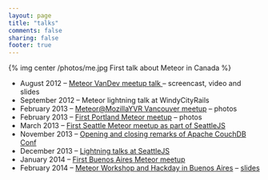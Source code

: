 ```yaml
---
layout: page
title: "talks"
comments: false
sharing: false
footer: true
---
```

{% img center /photos/me.jpg First talk about Meteor in Canada %}

* August 2012 – [Meteor VanDev meetup talk ](meteor-vandev-meetup.html) – screencast, video and slides
* September 2012 – Meteor lightning talk at WindyCityRails
* February 2013 – [Meteor@MozillaYVR Vancouver meetup](/meteor-aftermath/) – photos
* February 2013 – [First Portland Meteor meetup](/portland-meteor-meetup/) – photos
* March 2013 – [First Seattle Meteor meetup as part of SeattleJS](http://www.meetup.com/seattlejs/events/104167682/)
* November 2013 – [Opening and closing remarks of Apache CouchDB Conf](http://conf.couchdb.org/)
* December 2013 – [Lightning talks at SeattleJS](http://www.meetup.com/seattlejs/events/151742732/)
* January 2014 – [First Buenos Aires Meteor meetup](http://www.meetup.com/Meteor-Buenos-Aires/events/162402312/)
* February 2014 – [Meteor Workshop and Hackday in Buenos Aires](http://www.meetup.com/Meteor-Buenos-Aires/events/165981542/) – [slides](http://slid.es/dybskiy/meteor-ba)
